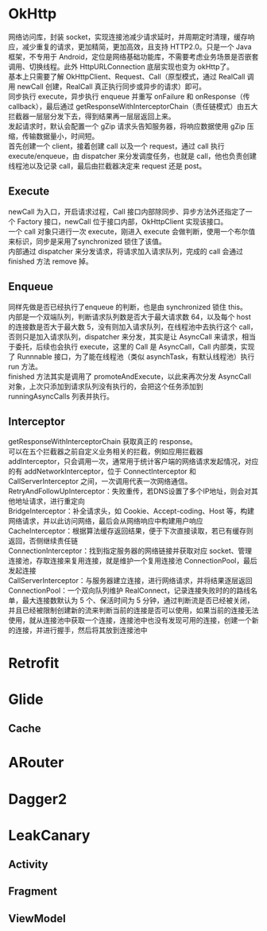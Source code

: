 # OkHttp
网络访问库，封装 socket，实现连接池减少请求延时，并周期定时清理，缓存响应，减少重复的请求，更加精简，更加高效，且支持 HTTP2.0。只是一个 Java 框架，不专用于 Android，定位是网络基础功能库，不需要考虑业务场景是否嵌套调用、切换线程。此外 HttpURLConnection 底层实现也变为 okHttp了。  
基本上只需要了解 OkHttpClient、Request、Call（原型模式，通过 RealCall 调用 newCall 创建，RealCall 真正执行同步或异步的请求）即可。  
同步执行 execute，异步执行 enqueue 并重写 onFailure 和 onResponse（传 callback），最后通过 getResponseWithInterceptorChain（责任链模式）由五大拦截器一层层分发下去，得到结果再一层层返回上来。  
发起请求时，默认会配置一个 gZip 请求头告知服务器，将响应数据使用 gZip 压缩，传输数据量小，时间短。  
首先创建一个 client，接着创建 call 以及一个 request，通过 call 执行 execute/enqueue，由 dispatcher 来分发调度任务，也就是 call，他也负责创建线程池以及记录 call，最后由拦截器决定来 request 还是 post。
## Execute
newCall 为入口，开启请求过程，Call 接口内部除同步、异步方法外还指定了一个 Factory 接口，newCall 位于接口内部，OkHttpClient 实现该接口。  
一个 call 对象只进行一次 execute，刚进入 execute 会做判断，使用一个布尔值来标识，同步是采用了synchronized 锁住了该值。  
内部通过 dispatcher 来分发请求，将请求加入请求队列，完成的 call 会通过 finished 方法 remove 掉。
## Enqueue
同样先做是否已经执行了enqueue 的判断，也是由 synchronized 锁住 this。  
内部是一个双端队列，判断请求队列数是否大于最大请求数 64，以及每个 host 的连接数是否大于最大数 5，没有则加入请求队列，在线程池中去执行这个 call，否则只是加入请求队列，dispatcher 来分发，其实是让 AsyncCall 来请求，相当于委托，后续也会执行 execute，这里的 Call 是 AsyncCall，Call 内部类，实现了 Runnnable 接口，为了能在线程池（类似 asynchTask，有默认线程池）执行 run 方法。  
finished 方法其实是调用了 promoteAndExecute，以此来再次分发 AsyncCall 对象，上次只添加到请求队列没有执行的，会把这个任务添加到 runningAsyncCalls 列表并执行。
## Interceptor
getResponseWithInterceptorChain 获取真正的 response。  
可以在五个拦截器之前自定义业务相关的拦截，例如应用拦截器 addInterceptor，只会调用一次，通常用于统计客户端的网络请求发起情况，对应的有 addNetworkInterceptor，位于 ConnectInterceptor 和 CallServerInterceptor 之间，一次调用代表一次网络通信。  
RetryAndFollowUpInterceptor：失败重传，若DNS设置了多个IP地址，则会对其他地址请求，进行重定向  
BridgeInterceptor：补全请求头，如 Cookie、Accept-coding、Host 等，构建网络请求，并以此访问网络，最后会从网络响应中构建用户响应  
CacheInterceptor：根据算法缓存返回结果，便于下次直接读取，若已有缓存则返回，否侧继续责任链  
ConnectionInterceptor：找到指定服务器的网络链接并获取对应 socket、管理连接池，存取连接来复用连接，就是维护一个复用连接池 ConnectionPool，最后发起连接  
CallServerInterceptor：与服务器建立连接，进行网络请求，并将结果逐层返回  
ConnectionPool：一个双向队列维护 RealConnect，记录连接失败时的的路线名单，最大连接数默认为 5 个、保活时间为 5 分钟，通过判断流是否已经被关闭，并且已经被限制创建新的流来判断当前的连接是否可以使用，如果当前的连接无法使用，就从连接池中获取一个连接，连接池中也没有发现可用的连接，创建一个新的连接，并进行握手，然后将其放到连接池中
# Retrofit
# Glide
## Cache
# ARouter
# Dagger2
# LeakCanary
## Activity
## Fragment
## ViewModel
